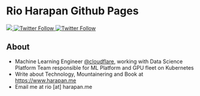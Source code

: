 # Rio Harapan Github Pages

<div>
    <a class="header-badge" target="_blank" href="https://www.linkedin.com/in/harapanr/">
        <img src="https://img.shields.io/badge/style--5eba00.svg?label=LinkedIn&logo=linkedin&style=social">
    </a>
    <a class="header-badge" target="_blank" href="https://twitter.com/rhgps">
        <img alt="Twitter Follow" src="https://img.shields.io/twitter/follow/rhgps?style=social">
    </a>
        <a class="header-badge" target="_blank" href="https://harapan.me">
        <img alt="Twitter Follow" src="https://img.shields.io/badge/blog-harapan.me-blue">
    </a>
<div>

## About
- Machine Learning Engineer <a href="https://github.com/cloudflare">@cloudflare</a>, working with Data Science Platform Team responsible for ML Platform and GPU fleet on Kubernetes
- Write about Technology, Mountainering and Book at https://www.harapan.me
- Email me at rio [at] harapan.me
